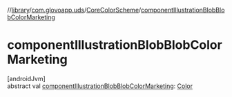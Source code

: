 //[library](../../../index.md)/[com.glovoapp.uds](../index.md)/[CoreColorScheme](index.md)/[componentIllustrationBlobBlobColorMarketing](component-illustration-blob-blob-color-marketing.md)

# componentIllustrationBlobBlobColorMarketing

[androidJvm]\
abstract val [componentIllustrationBlobBlobColorMarketing](component-illustration-blob-blob-color-marketing.md): [Color](https://developer.android.com/reference/kotlin/androidx/compose/ui/graphics/Color.html)
